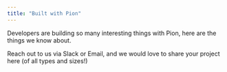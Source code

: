 ```yaml
---
title: "Built with Pion"
---
```

Developers are building so many interesting things with Pion, here are the things we know about.

Reach out to us via Slack or Email, and we would love to share your project here (of all types and sizes!)
